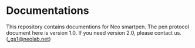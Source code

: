 # Documentations
This repository contains documentions for Neo smartpen.
The pen protocol document here is version 1.0. If you need version 2.0, please contact us. (_gs1@neolab.net)
